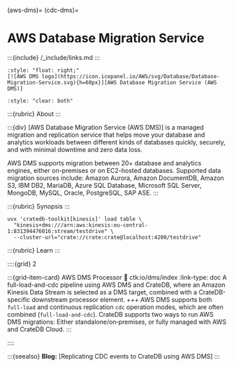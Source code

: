 (aws-dms)=
(cdc-dms)=
# AWS Database Migration Service

:::{include} /_include/links.md
:::

```{div}
:style: "float: right;"
[![AWS DMS logo](https://icon.icepanel.io/AWS/svg/Database/Database-Migration-Service.svg){h=60px}][AWS Database Migration Service (AWS DMS)]
```
```{div}
:style: "clear: both"
```

:::{rubric} About
:::

:::{div}
[AWS Database Migration Service (AWS DMS)] is a managed migration and replication
service that helps move your database and analytics workloads between different
kinds of databases quickly, securely, and with minimal downtime and zero data
loss.

AWS DMS supports migration between 20+ database and analytics engines, either
on-premises or on EC2-hosted databases. Supported data migration sources include:
Amazon Aurora, Amazon DocumentDB, Amazon S3, IBM DB2, MariaDB, Azure SQL Database,
Microsoft SQL Server, MongoDB, MySQL, Oracle, PostgreSQL, SAP ASE.
:::

:::{rubric} Synopsis
:::

```shell
uvx 'cratedb-toolkit[kinesis]' load table \
  "kinesis+dms:///arn:aws:kinesis:eu-central-1:831394476016:stream/testdrive" \
  --cluster-url="crate://crate:crate@localhost:4200/testdrive"
```

:::{rubric} Learn
:::

::::{grid} 2

:::{grid-item-card} AWS DMS Processor
:link: ctk:io/dms/index
:link-type: doc
A full-load-and-cdc pipeline using AWS DMS and CrateDB, where an Amazon Kinesis Data
Stream is selected as a DMS target, combined with a CrateDB-specific downstream
processor element.
+++
AWS DMS supports both `full-load` and continuous replication `cdc` operation modes,
which are often combined (`full-load-and-cdc`).
CrateDB supports two ways to run AWS DMS migrations:
Either standalone/on‑premises, or fully managed with AWS and CrateDB Cloud.
:::

::::


:::{seealso}
**Blog:** [Replicating CDC events to CrateDB using AWS DMS]
:::
